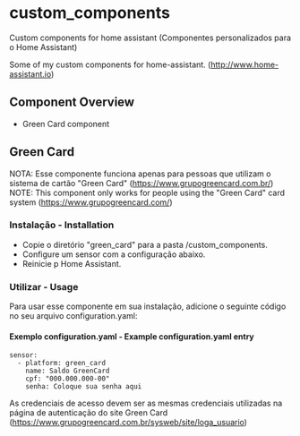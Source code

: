 # custom_components
Custom components for home assistant (Componentes personalizados para o Home Assistant)

Some of my custom components for home-assistant. (http://www.home-assistant.io)

## Component Overview
- Green Card component

## Green Card
NOTA: Esse componente funciona apenas para pessoas que utilizam o sistema de cartão "Green Card" (https://www.grupogreencard.com.br/)
NOTE: This component only works for people using the "Green Card" card system (https://www.grupogreencard.com/)

### Instalação - Installation

- Copie o diretório "green_card" para a pasta <config dir>/custom_components.
- Configure um sensor com a configuração abaixo.
- Reinicie p Home Assistant.

### Utilizar - Usage
Para usar esse componente em sua instalação, adicione o seguinte código no seu arquivo configuration.yaml:

#### Exemplo configuration.yaml - Example configuration.yaml entry

```
sensor:
  - platform: green_card
    name: Saldo GreenCard
    cpf: "000.000.000-00"  
    senha: Coloque sua senha aqui
```

As credenciais de acesso devem ser as mesmas credenciais utilizadas na página de autenticação do site Green Card (https://www.grupogreencard.com.br/sysweb/site/loga_usuario) 
